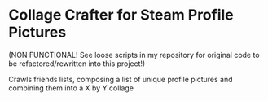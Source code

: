 # Collage Crafter for Steam Profile Pictures
(NON FUNCTIONAL! See loose scripts in my repository for original code to be refactored/rewritten into this project!)

Crawls friends lists, composing a list of unique profile pictures and combining them into a X by Y collage
